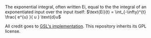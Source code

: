 The exponential integral, often written $\text{Ei}$,
equal to the the integral of an exponentiated input over the input itself:
$\text{Ei}(t) = \int_{-\infty}^{t} \frac{ e^{u} }{ u } \text{d}u$

All credit goes to [GSL's implementation](https://github.com/ampl/gsl/blob/ff49e28bdffb893a1c0f6e3eff151296e0e71f82/specfunc/expint.c#L8). This repository inherits its GPL license.
